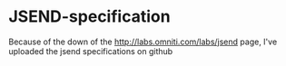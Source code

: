 # JSEND-specification

Because of the down of the http://labs.omniti.com/labs/jsend page, I've uploaded the jsend specifications on github
